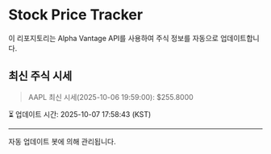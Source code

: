 
# Stock Price Tracker

이 리포지토리는 Alpha Vantage API를 사용하여 주식 정보를 자동으로 업데이트합니다.

## 최신 주식 시세
> AAPL 최신 시세(2025-10-06 19:59:00): $255.8000

⏳ 업데이트 시간: 2025-10-07 17:58:43 (KST)

---
자동 업데이트 봇에 의해 관리됩니다.
